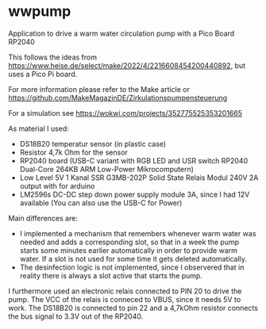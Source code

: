 # wwpump
Application to drive a warm water circulation pump with a Pico Board RP2040

This follows the ideas from https://www.heise.de/select/make/2022/4/2216608454200440892, but uses a Pico Pi board.

For more information please refer to the Make article or https://github.com/MakeMagazinDE/Zirkulationspumpensteuerung

For a simulation see https://wokwi.com/projects/352775525353201665

As material I used:
* DS18B20 temperatur sensor (in plastic case)
* Resistor 4,7k Ohm for the sensor
* RP2040 board (USB-C variant with RGB LED and USR switch RP2040 Dual-Core 264KB ARM Low-Power Mikrocomputern)
* Low Level 5V 1 Kanal SSR G3MB-202P Solid State Relais Modul 240V 2A output with for arduino
* LM2596s DC-DC step down power supply module 3A, since I had 12V available (You can also use the USB-C for Power)

Main differences are:
* I implemented a mechanism that remembers whenever warm water was needed and adds a corresponding slot, so that in a week 
the pump starts some minutes earlier automatically in order to provide warm water. 
If a slot is not used for some time it gets deleted automatically.
* The desinfection logic is not implemented, since I observered that in reality there is always a slot active that starts the pump.

I furthermore used an electronic relais connected to PIN 20 to drive the pump. The VCC of the relais is conneced to VBUS, since it needs 5V to work.
The DS18B20 is connected to pin 22 and a 4,7kOhm resistor connects the bus signal to 3.3V out of the RP2040.
